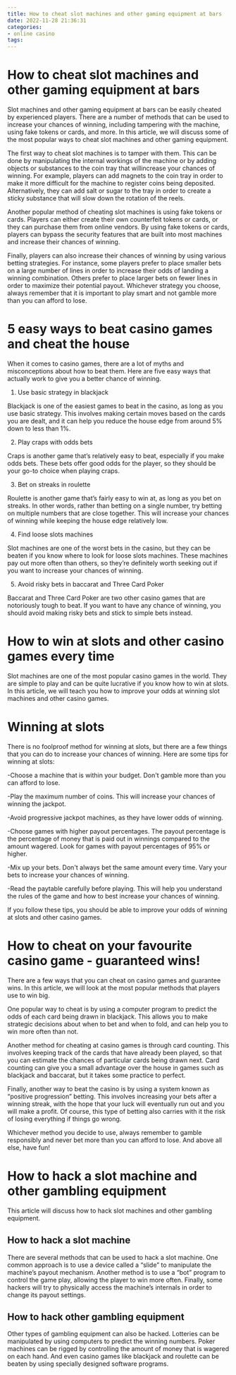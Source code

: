 ```yaml
---
title: How to cheat slot machines and other gaming equipment at bars
date: 2022-11-28 21:36:31
categories:
- online casino
tags:
---
```



#  How to cheat slot machines and other gaming equipment at bars

Slot machines and other gaming equipment at bars can be easily cheated by experienced players. There are a number of methods that can be used to increase your chances of winning, including tampering with the machine, using fake tokens or cards, and more. In this article, we will discuss some of the most popular ways to cheat slot machines and other gaming equipment.

The first way to cheat slot machines is to tamper with them. This can be done by manipulating the internal workings of the machine or by adding objects or substances to the coin tray that willincrease your chances of winning. For example, players can add magnets to the coin tray in order to make it more difficult for the machine to register coins being deposited. Alternatively, they can add salt or sugar to the tray in order to create a sticky substance that will slow down the rotation of the reels.

Another popular method of cheating slot machines is using fake tokens or cards. Players can either create their own counterfeit tokens or cards, or they can purchase them from online vendors. By using fake tokens or cards, players can bypass the security features that are built into most machines and increase their chances of winning.

Finally, players can also increase their chances of winning by using various betting strategies. For instance, some players prefer to place smaller bets on a large number of lines in order to increase their odds of landing a winning combination. Others prefer to place larger bets on fewer lines in order to maximize their potential payout. Whichever strategy you choose, always remember that it is important to play smart and not gamble more than you can afford to lose.

#  5 easy ways to beat casino games and cheat the house

When it comes to casino games, there are a lot of myths and misconceptions about how to beat them. Here are five easy ways that actually work to give you a better chance of winning.

1. Use basic strategy in blackjack

Blackjack is one of the easiest games to beat in the casino, as long as you use basic strategy. This involves making certain moves based on the cards you are dealt, and it can help you reduce the house edge from around 5% down to less than 1%.

2. Play craps with odds bets

Craps is another game that’s relatively easy to beat, especially if you make odds bets. These bets offer good odds for the player, so they should be your go-to choice when playing craps.

3. Bet on streaks in roulette

Roulette is another game that’s fairly easy to win at, as long as you bet on streaks. In other words, rather than betting on a single number, try betting on multiple numbers that are close together. This will increase your chances of winning while keeping the house edge relatively low.

4. Find loose slots machines

Slot machines are one of the worst bets in the casino, but they can be beaten if you know where to look for loose slots machines. These machines pay out more often than others, so they’re definitely worth seeking out if you want to increase your chances of winning.

5. Avoid risky bets in baccarat and Three Card Poker

Baccarat and Three Card Poker are two other casino games that are notoriously tough to beat. If you want to have any chance of winning, you should avoid making risky bets and stick to simple bets instead.

#  How to win at slots and other casino games every time

Slot machines are one of the most popular casino games in the world. They are simple to play and can be quite lucrative if you know how to win at slots. In this article, we will teach you how to improve your odds at winning slot machines and other casino games.

# Winning at slots

There is no foolproof method for winning at slots, but there are a few things that you can do to increase your chances of winning. Here are some tips for winning at slots:

-Choose a machine that is within your budget. Don't gamble more than you can afford to lose.

-Play the maximum number of coins. This will increase your chances of winning the jackpot.

-Avoid progressive jackpot machines, as they have lower odds of winning.

-Choose games with higher payout percentages. The payout percentage is the percentage of money that is paid out in winnings compared to the amount wagered. Look for games with payout percentages of 95% or higher.

-Mix up your bets. Don't always bet the same amount every time. Vary your bets to increase your chances of winning.

-Read the paytable carefully before playing. This will help you understand the rules of the game and how to best increase your chances of winning.


If you follow these tips, you should be able to improve your odds of winning at slots and other casino games.

#  How to cheat on your favourite casino game - guaranteed wins!

There are a few ways that you can cheat on casino games and guarantee wins. In this article, we will look at the most popular methods that players use to win big.

One popular way to cheat is by using a computer program to predict the odds of each card being drawn in blackjack. This allows you to make strategic decisions about when to bet and when to fold, and can help you to win more often than not.

Another method for cheating at casino games is through card counting. This involves keeping track of the cards that have already been played, so that you can estimate the chances of particular cards being drawn next. Card counting can give you a small advantage over the house in games such as blackjack and baccarat, but it takes some practice to perfect.

Finally, another way to beat the casino is by using a system known as “positive progression” betting. This involves increasing your bets after a winning streak, with the hope that your luck will eventually run out and you will make a profit. Of course, this type of betting also carries with it the risk of losing everything if things go wrong.

Whichever method you decide to use, always remember to gamble responsibly and never bet more than you can afford to lose. And above all else, have fun!

#  How to hack a slot machine and other gambling equipment

This article will discuss how to hack slot machines and other gambling equipment.

## How to hack a slot machine

There are several methods that can be used to hack a slot machine. One common approach is to use a device called a “slide” to manipulate the machine’s payout mechanism. Another method is to use a “bot” program to control the game play, allowing the player to win more often. Finally, some hackers will try to physically access the machine’s internals in order to change its payout settings.

## How to hack other gambling equipment

Other types of gambling equipment can also be hacked. Lotteries can be manipulated by using computers to predict the winning numbers. Poker machines can be rigged by controlling the amount of money that is wagered on each hand. And even casino games like blackjack and roulette can be beaten by using specially designed software programs.